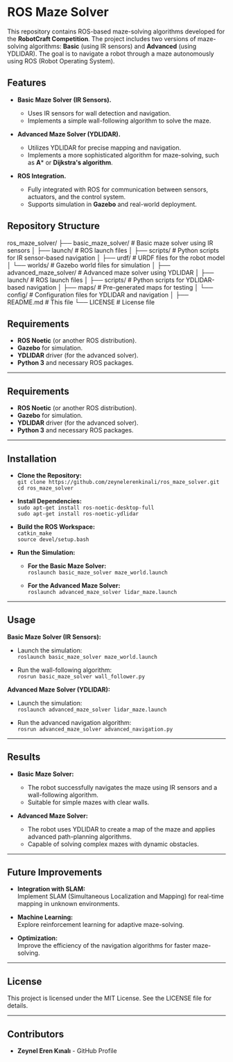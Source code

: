 # ROS Maze Solver

This repository contains ROS-based maze-solving algorithms developed for the **RobotCraft Competition**. The project includes two versions of maze-solving algorithms: **Basic** (using IR sensors) and **Advanced** (using YDLIDAR). The goal is to navigate a robot through a maze autonomously using ROS (Robot Operating System).

## Features

- **Basic Maze Solver (IR Sensors).**
  - Uses IR sensors for wall detection and navigation.
  - Implements a simple wall-following algorithm to solve the maze.

- **Advanced Maze Solver (YDLIDAR).**
  - Utilizes YDLIDAR for precise mapping and navigation.
  - Implements a more sophisticated algorithm for maze-solving, such as **A*** or **Dijkstra's algorithm**.

- **ROS Integration.**
  - Fully integrated with ROS for communication between sensors, actuators, and the control system.
  - Supports simulation in **Gazebo** and real-world deployment.

## Repository Structure
ros_maze_solver/
├── basic_maze_solver/ # Basic maze solver using IR sensors
│ ├── launch/ # ROS launch files
│ ├── scripts/ # Python scripts for IR sensor-based navigation
│ ├── urdf/ # URDF files for the robot model
│ └── worlds/ # Gazebo world files for simulation
│
├── advanced_maze_solver/ # Advanced maze solver using YDLIDAR
│ ├── launch/ # ROS launch files
│ ├── scripts/ # Python scripts for YDLIDAR-based navigation
│ ├── maps/ # Pre-generated maps for testing
│ └── config/ # Configuration files for YDLIDAR and navigation
│
├── README.md # This file
└── LICENSE # License file


## Requirements

- **ROS Noetic** (or another ROS distribution).
- **Gazebo** for simulation.
- **YDLIDAR** driver (for the advanced solver).
- **Python 3** and necessary ROS packages.


---

## Requirements  

- **ROS Noetic** (or another ROS distribution).  
- **Gazebo** for simulation.  
- **YDLIDAR** driver (for the advanced solver).  
- **Python 3** and necessary ROS packages.

---

## Installation  

- **Clone the Repository:**  
   `git clone https://github.com/zeynelerenkinali/ros_maze_solver.git`  
   `cd ros_maze_solver`

- **Install Dependencies:**  
   `sudo apt-get install ros-noetic-desktop-full`  
   `sudo apt-get install ros-noetic-ydlidar`

- **Build the ROS Workspace:**  
   `catkin_make`  
   `source devel/setup.bash`

- **Run the Simulation:**

   - **For the Basic Maze Solver:**  
     `roslaunch basic_maze_solver maze_world.launch`

   - **For the Advanced Maze Solver:**  
     `roslaunch advanced_maze_solver lidar_maze.launch`

---

## Usage  

**Basic Maze Solver (IR Sensors):**  

- Launch the simulation:  
   `roslaunch basic_maze_solver maze_world.launch`

- Run the wall-following algorithm:  
   `rosrun basic_maze_solver wall_follower.py`

**Advanced Maze Solver (YDLIDAR):**  

- Launch the simulation:  
   `roslaunch advanced_maze_solver lidar_maze.launch`

- Run the advanced navigation algorithm:  
   `rosrun advanced_maze_solver advanced_navigation.py`

---

## Results  

- **Basic Maze Solver:**  
   - The robot successfully navigates the maze using IR sensors and a wall-following algorithm.  
   - Suitable for simple mazes with clear walls.

- **Advanced Maze Solver:**  
   - The robot uses YDLIDAR to create a map of the maze and applies advanced path-planning algorithms.  
   - Capable of solving complex mazes with dynamic obstacles.

---

## Future Improvements  

- **Integration with SLAM:**  
   Implement SLAM (Simultaneous Localization and Mapping) for real-time mapping in unknown environments.

- **Machine Learning:**  
   Explore reinforcement learning for adaptive maze-solving.

- **Optimization:**  
   Improve the efficiency of the navigation algorithms for faster maze-solving.

---

## License  

This project is licensed under the MIT License. See the LICENSE file for details.

---

## Contributors  

- **Zeynel Eren Kınalı** - GitHub Profile

